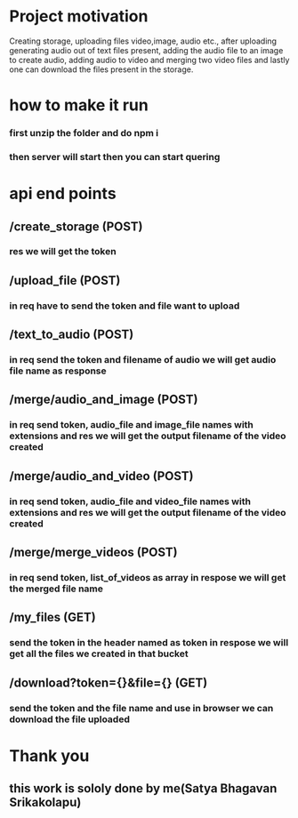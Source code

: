 # Project motivation

Creating storage, uploading files video,image, audio etc., after uploading generating audio out of text files present, adding the audio file to an image to create audio, adding audio to video and merging two video files and lastly one can download the files present in the storage.

# how to make it run

### first unzip the folder and do npm i

### then server will start then you can start quering

# api end points

## /create_storage (POST)

### res we will get the token

## /upload_file (POST)

### in req have to send the token and file want to upload

## /text_to_audio (POST)

### in req send the token and filename of audio we will get audio file name as response

## /merge/audio_and_image (POST)

### in req send token, audio_file and image_file names with extensions and res we will get the output filename of the video created

## /merge/audio_and_video (POST)

### in req send token, audio_file and video_file names with extensions and res we will get the output filename of the video created

## /merge/merge_videos (POST)

### in req send token, list_of_videos as array in respose we will get the merged file name

## /my_files (GET)

### send the token in the header named as token in respose we will get all the files we created in that bucket

## /download?token={}&file={} (GET)

### send the token and the file name and use in browser we can download the file uploaded

# Thank you

## this work is sololy done by me(Satya Bhagavan Srikakolapu)
